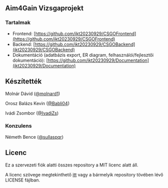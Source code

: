 ## Aim4Gain Vizsgaprojekt

### Tartalmak
- Frontend: [https://github.com/ikt20230929/CSGOFrontend](https://github.com/ikt20230929/CSGOFrontend)
- Backend:  [https://github.com/ikt20230929/CSGOBackend](ikt20230929/CSGOBackend)
- Dokumentáció (adatbázis export, ER diagram, felhasználói/fejlesztői dokumentáció): [https://github.com/ikt20230929/Documentation](ikt20230929/Documentation)

## Készítették
Molnár Dávid ([@molnard1](https://github.com/molnard1))

Orosz Balázs Kevin ([@Babli04](https://github.com/Babli04))

Ivádi Zsombor ([@IvadiZs](https://github.com/IvadiZs))

### Konzulens
Németh Bence ([@sullaspqr](https://github.com/sullaspqr))

## Licenc
Ez a szervezeti fiók alatti összes repository a MIT licenc alatt áll.

A licenc szövege megtekinthető [itt](https://opensource.org/license/mit) vagy a bármelyik repository tövében lévő LICENSE fájlban.
